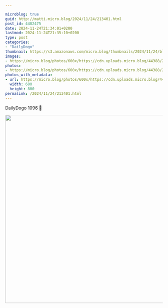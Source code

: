 ```yaml
---

microblog: true
guid: http://matti.micro.blog/2024/11/24/213401.html
post_id: 4482475
date: 2024-11-24T21:34:01+0200
lastmod: 2024-11-24T21:35:10+0200
type: post
categories:
- "DailyDogo"
thumbnail: https://s3.amazonaws.com/micro.blog/thumbnails/2024/11/24/blog.martin-haehnel.de/e551921fa74065f77b5a2bba9804da95.png
images:
- https://micro.blog/photos/600x/https://cdn.uploads.micro.blog/44388/2024/9b76479de22b45608d88794450275fc2.jpg
photos:
- https://micro.blog/photos/600x/https://cdn.uploads.micro.blog/44388/2024/9b76479de22b45608d88794450275fc2.jpg
photos_with_metadata:
- url: https://micro.blog/photos/600x/https://cdn.uploads.micro.blog/44388/2024/9b76479de22b45608d88794450275fc2.jpg
  width: 600
  height: 800
permalink: /2024/11/24/213401.html
---
```

DailyDogo 1096 🐶

<img src="/media/uploads/2024/9b76479de22b45608d88794450275fc2.jpg" width="600" alt="" />
